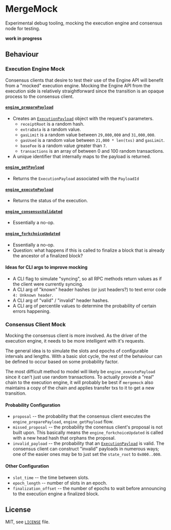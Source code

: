 # MergeMock

Experimental debug tooling, mocking the execution engine and consensus node for
testing.

**work in progress**

## Behaviour

### Execution Engine Mock

Consensus clients that desire to test their use of the Engine API will benefit
from a "mocked" execution engine. Mocking the Engine API from the execution
side is relatively straightforward since the transition is an opaque process to
the consensus client.

#### [`engine_preparePayload`][engine_preparePayload]

* Creates an [`ExecutionPayload`][ExecutionPayload] object with the request's
  parameters.
  * `receiptRoot` is a random hash.
  * `extraData` is a random value.
  * `gasLimit` is a random value between `29,000,000` and `31,000,000`.
  * `gasUsed` is a random value between `21,000 * len(txs)` and `gasLimit`.
  * `baseFee` is a random value greater than `7`.
  * `transactions` is an array of between 0 and 100 random transactions.
* A unique identifier that internally maps to the payload is returned.

#### [`engine_getPayload`][engine_getPayload]

* Returns the `ExecutionPayload` associated with the `PayloadId`

#### [`engine_executePayload`][engine_executePayload]

* Returns the status of the execution.

#### [`engine_consensusValidated`][engine_consensusValidated]

* Essentially a no-op.

#### [`engine_forkchoiceUpdated`][engine_forkchoiceUpdated]

* Essentially a no-op.
* Question: what happens if this is called to finalize a block that is already
  the ancestor of a finalized block?

#### Ideas for CLI args to improve mocking

* A CLI flag to simulate "syncing", so all RPC methods return values as if the
  client were currently syncing.
* A CLI arg of "known" header hashes (or just headers?) to text error code `4:
  Unknown header`. 
* A CLI arg of "valid" / "invalid" header hashes.
* A CLI arg of percentile values to determine the probability of certain errors
  happening.

### Consensus Client Mock

Mocking the consensus client is more involved. As the driver of the execution
engine, it needs to be more intelligent with it's requests.

The general idea is to simulate the slots and epochs of configurable intervals
and lengths. With a basic slot cycle, the rest of the behaviour can be defined
to occur based on some probability factor.

The most difficult method to model will likely be `engine_executePayload` since
it can't just use random transactions. To actually provide a "real" chain to
the execution engine, it will probably be best if `mergemock` also maintains a
copy of the chain and applies transfer txs to it to get a new transition.

#### Probability Configuration

* `proposal` -- the probability that the consensus client executes the
  `engine_preparePayload`, `engine_getPayload` flow.
* `missed_proposal` -- the probability the conensus client's proposal is not
  built upon. This basically means the `engine_forkchoiceUpdated` is called
  with a new head hash that orphans the proposal.
* `invalid_payload` -- the probability that an
  [`ExecutionPayload`][ExecutionPayload] is valid. The consensus client can
  construct "invalid" payloads in numerous ways; one of the easier ones may be
  to just set the `state_root` to `0x000..000`.

#### Other Configuration

* `slot_time` -- the time between slots.
* `epoch_length` -- number of slots in an epoch.
* `finalization_offset` -- the number of epochs to wait before announcing to
  the execution engine a finalized block.

## License

MIT, see [`LICENSE`](./LICENSE) file.

[engine_preparePayload]: https://github.com/ethereum/execution-apis/blob/main/src/engine/interop/specification.md#engine_preparepayload
[engine_getPayload]: https://github.com/ethereum/execution-apis/blob/main/src/engine/interop/specification.md#engine_getpayload
[engine_executePayload]: https://github.com/ethereum/execution-apis/blob/main/src/engine/interop/specification.md#engine_executepayload
[engine_consensusValidated]: https://github.com/ethereum/execution-apis/blob/main/src/engine/interop/specification.md#engine_consensusvalidated
[engine_forkchoiceUpdated]: https://github.com/ethereum/execution-apis/blob/main/src/engine/interop/specification.md#engine_forkchoiceupdated
[ExecutionPayload]: https://github.com/ethereum/execution-apis/blob/main/src/engine/interop/specification.md#ExecutionPayload
